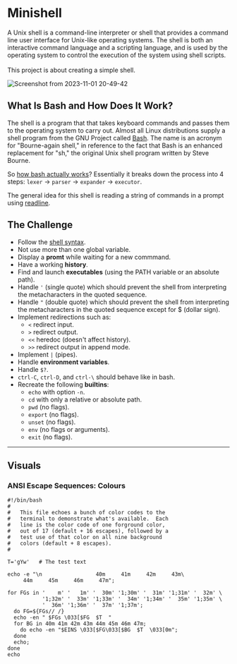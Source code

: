 # Minishell

A Unix shell is a command-line interpreter or shell that provides a command line user interface for Unix-like operating systems. The shell is both an interactive command language and a scripting language, and is used by the operating system to control the execution of the system using shell scripts.<br><br>
This project is about creating a simple shell.

![Screenshot from 2023-11-01 20-49-42](https://github.com/hheghine/Minishell/assets/119530584/fa39634e-f419-4e76-a36c-062f01b81a75)

## What Is Bash and How Does It Work?

The shell is a program that that takes keyboard commands and passes them to the operating system to carry out. Almost all Linux distributions supply a shell program from the GNU Project called [Bash](https://www.gnu.org/software/bash/manual/bash.html). The name is an acronym for "Bourne-again shell," in reference to the fact that Bash is an enhanced replacement for "sh," the original Unix shell program written by Steve Bourne.

So [how bash actually works](https://www.cs.purdue.edu/homes/grr/SystemsProgrammingBook/Book/Chapter5-WritingYourOwnShell.pdf)? Essentially it breaks down the process into 4 steps: `lexer` → `parser` → `expander` → `executor`.

The general idea for this shell is reading a string of commands in a prompt using [readline](https://www.man7.org/linux/man-pages/man3/readline.3.html).

## The Challenge

- Follow the [shell syntax](https://pubs.opengroup.org/onlinepubs/009695399/utilities/xcu_chap02.html).
- Not use more than one global variable.
- Display a **promt** while waiting for a new commmand.
- Have a working **history**.
- Find and launch **executables** (using the PATH variable or an absolute path).
- Handle `'` (single quote) which should prevent the shell from interpreting the metacharacters in the quoted sequence.
- Handle `"` (double quote) which should prevent the shell from interpreting the metacharacters in the quoted sequence except for $ (dollar sign).
- Implement redirections such as:
  - `<` redirect input.
  - `>` redirect output.
  - `<<` heredoc (doesn't affect history).
  - `>>` redirect output in append mode.
- Implement `|` (pipes).
- Handle **environment variables**.
- Handle `$?`.
- `ctrl-C`, `ctrl-D`, and `ctrl-\` should behave like in bash.
- Recreate the following **builtins**:
  - `echo` with option `-n`.
  - `cd` with only a relative or absolute path.
  -  `pwd` (no flags).
  - `export` (no flags).
  - `unset` (no flags).
  - `env` (no flags or arguments).
  - `exit` (no flags).
---
## Visuals
### ANSI Escape Sequences: Colours
```
#!/bin/bash
#
#   This file echoes a bunch of color codes to the 
#   terminal to demonstrate what's available.  Each 
#   line is the color code of one forground color,
#   out of 17 (default + 16 escapes), followed by a 
#   test use of that color on all nine background 
#   colors (default + 8 escapes).
#

T='gYw'   # The test text

echo -e "\n                 40m     41m     42m     43m\
     44m     45m     46m     47m";

for FGs in '    m' '   1m' '  30m' '1;30m' '  31m' '1;31m' '  32m' \
           '1;32m' '  33m' '1;33m' '  34m' '1;34m' '  35m' '1;35m' \
           '  36m' '1;36m' '  37m' '1;37m';
  do FG=${FGs// /}
  echo -en " $FGs \033[$FG  $T  "
  for BG in 40m 41m 42m 43m 44m 45m 46m 47m;
    do echo -en "$EINS \033[$FG\033[$BG  $T  \033[0m";
  done
  echo;
done
echo
```
